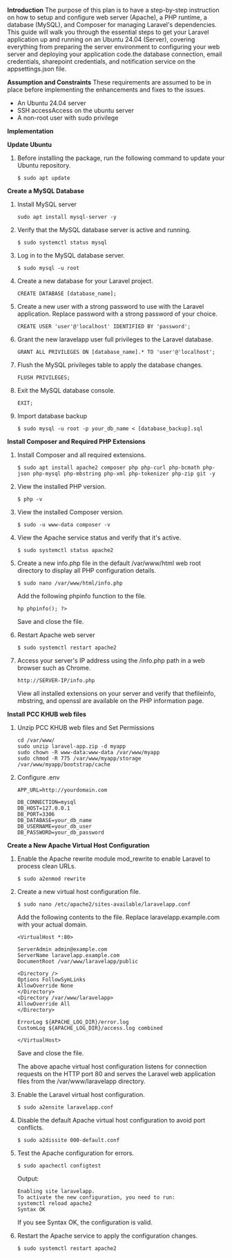 **Introduction**
The purpose of this plan is to have a step-by-step instruction on how to setup and configure web server (Apache), a PHP runtime, a database (MySQL), and Composer for managing Laravel's dependencies.
This guide will walk you through the essential steps to get your Laravel application up and running on an Ubuntu 24.04 (Server), covering everything from preparing the server environment to configuring your web server and deploying your application code.the database connection, email credentials, sharepoint credentials, and notification service on the appsettings.json file.

**Assumption and Constraints**
These requirements are assumed to be in place before implementing the enhancements and fixes to the issues.
- An Ubuntu 24.04 server
- SSH accessAccess on the ubuntu server
- A non-root user with sudo privilege

**Implementation**

**Update Ubuntu**

1. Before installing the package, run the following command to update your Ubuntu repository.

    ```
    $ sudo apt update
    ```



**Create a MySQL Database**

1. Install MySQL server
    ```
    sudo apt install mysql-server -y
    ```   	

2. Verify that the MySQL database server is active and running.

    ```
    $ sudo systemctl status mysql
    ```

3.	Log in to the MySQL database server.

    ```
    $ sudo mysql -u root
    ```

4. Create a new database for your Laravel project.
    ```
    CREATE DATABASE [database_name];
    ```

5. Create a new user with a strong password to use with the Laravel application. Replace password with a strong password of your choice.

    ```
    CREATE USER 'user'@'localhost' IDENTIFIED BY 'password';
    ```

6. Grant the new laravelapp user full privileges to the Laravel database.

    ```
    GRANT ALL PRIVILEGES ON [database_name].* TO 'user'@'localhost';
    ```

7. Flush the MySQL privileges table to apply the database changes.
    ```
    FLUSH PRIVILEGES;
    ```
8. Exit the MySQL database console.
    ```
    EXIT;
    ```

9. Import database backup
    ```
    $ sudo mysql -u root -p your_db_name < [database_backup].sql
    ```
     

**Install Composer and Required PHP Extensions**

1. Install Composer and all required extensions.
   ```
   $ sudo apt install apache2 composer php php-curl php-bcmath php-json php-mysql php-mbstring php-xml php-tokenizer php-zip git -y
   ```

2. View the installed PHP version.
   ```
   $ php -v
   ```

3. View the installed Composer version.

   ```
   $ sudo -u www-data composer -v
   ```

4. View the Apache service status and verify that it's active.
   ```
   $ sudo systemctl status apache2
   ```

5. Create a new info.php file in the default /var/www/html web root directory to display all PHP configuration details.

   ```
   $ sudo nano /var/www/html/info.php
   ```
   Add the following phpinfo function to the file.

   ```
   hp phpinfo(); ?>
   ```
   Save and close the file.

6. Restart Apache web server
   ```
   $ sudo systemctl restart apache2
   ```

7. Access your server's IP address using the /info.php path in a web browser such as Chrome.
   ``` 
   http://SERVER-IP/info.php
   ```
   View all installed extensions on your server and verify that thefileinfo, mbstring, and openssl are available on the PHP information page.

**Install PCC KHUB web files**
1. Unzip PCC KHUB web files and Set Permissions
   ```
   cd /var/www/
   sudo unzip laravel-app.zip -d myapp
   sudo chown -R www-data:www-data /var/www/myapp
   sudo chmod -R 775 /var/www/myapp/storage /var/www/myapp/bootstrap/cache
   ```

2. Configure .env
   ```
   APP_URL=http://yourdomain.com

   DB_CONNECTION=mysql
   DB_HOST=127.0.0.1
   DB_PORT=3306
   DB_DATABASE=your_db_name
   DB_USERNAME=your_db_user
   DB_PASSWORD=your_db_password
   ```

**Create a New Apache Virtual Host Configuration**

1. Enable the Apache rewrite module mod_rewrite to enable Laravel to process clean URLs.

    ```
    $ sudo a2enmod rewrite
    ```
2. Create a new virtual host configuration file.
    ```
    $ sudo nano /etc/apache2/sites-available/laravelapp.conf
    ```
    Add the following contents to the file. Replace laravelapp.example.com with your actual domain.

    ```
    <VirtualHost *:80>

    ServerAdmin admin@example.com
    ServerName laravelapp.example.com
    DocumentRoot /var/www/laravelapp/public

    <Directory />
    Options FollowSymLinks
    AllowOverride None
    </Directory>
    <Directory /var/www/laravelapp>
    AllowOverride All
    </Directory>

    ErrorLog ${APACHE_LOG_DIR}/error.log
    CustomLog ${APACHE_LOG_DIR}/access.log combined

    </VirtualHost>
    ```
    Save and close the file.

    The above apache virtual host configuration listens for connection requests on the HTTP port 80 and serves the Laravel web application files from the /var/www/laravelapp directory.

3. Enable the Laravel virtual host configuration.
    ```
    $ sudo a2ensite laravelapp.conf
    ```
4. Disable the default Apache virtual host configuration to avoid port conflicts.
    ```
    $ sudo a2dissite 000-default.conf
    ```
5. Test the Apache configuration for errors.
    ```
    $ sudo apachectl configtest
    ```

    Output:

    ```
    Enabling site laravelapp.
    To activate the new configuration, you need to run:
    systemctl reload apache2
    Syntax OK
    ```

    If you see Syntax OK, the configuration is valid.

6. Restart the Apache service to apply the configuration changes.

    ```
    $ sudo systemctl restart apache2
    ```







